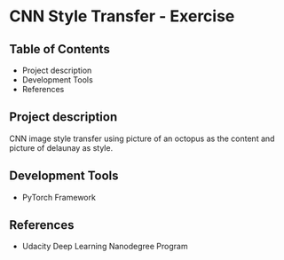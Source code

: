 # CNN Style Transfer - Exercise

## Table of Contents
* Project description
* Development Tools
* References

## Project description
CNN image style transfer using picture of an octopus as the content and picture of delaunay as style.

## Development Tools
* PyTorch Framework

## References
* Udacity Deep Learning Nanodegree Program
